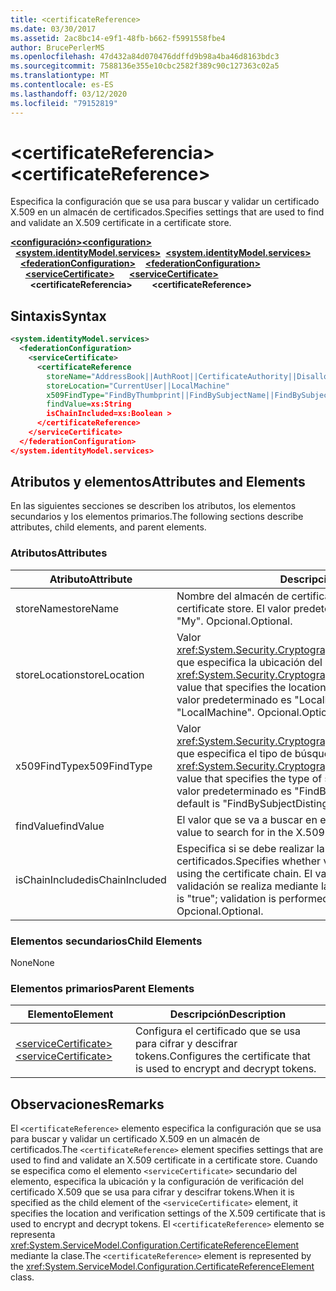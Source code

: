 ```yaml
---
title: <certificateReference>
ms.date: 03/30/2017
ms.assetid: 2ac8bc14-e9f1-48fb-b662-f5991558fbe4
author: BrucePerlerMS
ms.openlocfilehash: 47d432a84d070476ddffd9b98a4ba46d8163bdc3
ms.sourcegitcommit: 7588136e355e10cbc2582f389c90c127363c02a5
ms.translationtype: MT
ms.contentlocale: es-ES
ms.lasthandoff: 03/12/2020
ms.locfileid: "79152819"
---
```

# <a name="certificatereference"></a><span data-ttu-id="79785-101">\<certificateReferencia></span><span class="sxs-lookup"><span data-stu-id="79785-101">\<certificateReference></span></span>
<span data-ttu-id="79785-102">Especifica la configuración que se usa para buscar y validar un certificado X.509 en un almacén de certificados.</span><span class="sxs-lookup"><span data-stu-id="79785-102">Specifies settings that are used to find and validate an X.509 certificate in a certificate store.</span></span>  
  
<span data-ttu-id="79785-103">[**\<configuración>**](../configuration-element.md)</span><span class="sxs-lookup"><span data-stu-id="79785-103">[**\<configuration>**](../configuration-element.md)</span></span>\
<span data-ttu-id="79785-104">&nbsp;&nbsp;[**\<system.identityModel.services>**](system-identitymodel-services.md)</span><span class="sxs-lookup"><span data-stu-id="79785-104">&nbsp;&nbsp;[**\<system.identityModel.services>**](system-identitymodel-services.md)</span></span>\
<span data-ttu-id="79785-105">&nbsp;&nbsp;&nbsp;&nbsp;[**\<federationConfiguration>**](federationconfiguration.md)</span><span class="sxs-lookup"><span data-stu-id="79785-105">&nbsp;&nbsp;&nbsp;&nbsp;[**\<federationConfiguration>**](federationconfiguration.md)</span></span>\
<span data-ttu-id="79785-106">&nbsp;&nbsp;&nbsp;&nbsp;&nbsp;&nbsp;[**\<serviceCertificate>**](servicecertificate.md)</span><span class="sxs-lookup"><span data-stu-id="79785-106">&nbsp;&nbsp;&nbsp;&nbsp;&nbsp;&nbsp;[**\<serviceCertificate>**](servicecertificate.md)</span></span>\
<span data-ttu-id="79785-107">&nbsp;&nbsp;&nbsp;&nbsp;&nbsp;&nbsp;&nbsp;&nbsp;**\<certificateReferencia>**</span><span class="sxs-lookup"><span data-stu-id="79785-107">&nbsp;&nbsp;&nbsp;&nbsp;&nbsp;&nbsp;&nbsp;&nbsp;**\<certificateReference>**</span></span>  
  
## <a name="syntax"></a><span data-ttu-id="79785-108">Sintaxis</span><span class="sxs-lookup"><span data-stu-id="79785-108">Syntax</span></span>  
  
```xml  
<system.identityModel.services>  
  <federationConfiguration>  
    <serviceCertificate>  
      <certificateReference
        storeName="AddressBook||AuthRoot||CertificateAuthority||Disallowed||My||Root||TrustedPeople||TrustedPublisher"  
        storeLocation="CurrentUser||LocalMachine"  
        x509FindType="FindByThumbprint||FindBySubjectName||FindBySubjectDistinguishedName||FindByIssuerName||FindByIssuerDistinguishedName||FindBySerialNumber||FindByTimeValid||FindByTimeNotYetValid||FindByTimeExpired||FindByTemplateName||FindByApplicationPolicy||FindByCertificatePolicy||FindByExtension||FindByKeyUsage||FindBySubjectKeyIdentifier"  
        findValue=xs:String  
        isChainIncluded=xs:Boolean >  
      </certificateReference>  
    </serviceCertificate>  
  </federationConfiguration>  
</system.identityModel.services>  
```  
  
## <a name="attributes-and-elements"></a><span data-ttu-id="79785-109">Atributos y elementos</span><span class="sxs-lookup"><span data-stu-id="79785-109">Attributes and Elements</span></span>  
 <span data-ttu-id="79785-110">En las siguientes secciones se describen los atributos, los elementos secundarios y los elementos primarios.</span><span class="sxs-lookup"><span data-stu-id="79785-110">The following sections describe attributes, child elements, and parent elements.</span></span>  
  
### <a name="attributes"></a><span data-ttu-id="79785-111">Atributos</span><span class="sxs-lookup"><span data-stu-id="79785-111">Attributes</span></span>  
  
|<span data-ttu-id="79785-112">Atributo</span><span class="sxs-lookup"><span data-stu-id="79785-112">Attribute</span></span>|<span data-ttu-id="79785-113">Descripción</span><span class="sxs-lookup"><span data-stu-id="79785-113">Description</span></span>|  
|---------------|-----------------|  
|<span data-ttu-id="79785-114">storeName</span><span class="sxs-lookup"><span data-stu-id="79785-114">storeName</span></span>|<span data-ttu-id="79785-115">Nombre del almacén de certificados X.509.</span><span class="sxs-lookup"><span data-stu-id="79785-115">The name of the X.509 certificate store.</span></span> <span data-ttu-id="79785-116">El valor predeterminado es "Mi".</span><span class="sxs-lookup"><span data-stu-id="79785-116">The default is "My".</span></span> <span data-ttu-id="79785-117">Opcional.</span><span class="sxs-lookup"><span data-stu-id="79785-117">Optional.</span></span>|  
|<span data-ttu-id="79785-118">storeLocation</span><span class="sxs-lookup"><span data-stu-id="79785-118">storeLocation</span></span>|<span data-ttu-id="79785-119">Valor <xref:System.Security.Cryptography.X509Certificates.StoreLocation> que especifica la ubicación del almacén de certificados X.509.</span><span class="sxs-lookup"><span data-stu-id="79785-119">A <xref:System.Security.Cryptography.X509Certificates.StoreLocation> value that specifies the location of the X.509 certificate store.</span></span> <span data-ttu-id="79785-120">El valor predeterminado es "LocalMachine".</span><span class="sxs-lookup"><span data-stu-id="79785-120">The default value is "LocalMachine".</span></span> <span data-ttu-id="79785-121">Opcional.</span><span class="sxs-lookup"><span data-stu-id="79785-121">Optional.</span></span>|  
|<span data-ttu-id="79785-122">x509FindType</span><span class="sxs-lookup"><span data-stu-id="79785-122">x509FindType</span></span>|<span data-ttu-id="79785-123">Valor <xref:System.Security.Cryptography.X509Certificates.X509FindType> que especifica el tipo de búsqueda que se va a ejecutar.</span><span class="sxs-lookup"><span data-stu-id="79785-123">An <xref:System.Security.Cryptography.X509Certificates.X509FindType> value that specifies the type of search that is to be executed.</span></span> <span data-ttu-id="79785-124">El valor predeterminado es "FindBySubjectDistinguishedName".</span><span class="sxs-lookup"><span data-stu-id="79785-124">The default is "FindBySubjectDistinguishedName".</span></span> <span data-ttu-id="79785-125">Opcional.</span><span class="sxs-lookup"><span data-stu-id="79785-125">Optional.</span></span>|  
|<span data-ttu-id="79785-126">findValue</span><span class="sxs-lookup"><span data-stu-id="79785-126">findValue</span></span>|<span data-ttu-id="79785-127">El valor que se va a buscar en el almacén de certificados X.509.</span><span class="sxs-lookup"><span data-stu-id="79785-127">The value to search for in the X.509 certificate store.</span></span> <span data-ttu-id="79785-128">Opcional.</span><span class="sxs-lookup"><span data-stu-id="79785-128">Optional.</span></span>|  
|<span data-ttu-id="79785-129">isChainIncluded</span><span class="sxs-lookup"><span data-stu-id="79785-129">isChainIncluded</span></span>|<span data-ttu-id="79785-130">Especifica si se debe realizar la validación mediante la cadena de certificados.</span><span class="sxs-lookup"><span data-stu-id="79785-130">Specifies whether validation should be performed by using the certificate chain.</span></span> <span data-ttu-id="79785-131">El valor predeterminado es "true"; la validación se realiza mediante la cadena de certificados.</span><span class="sxs-lookup"><span data-stu-id="79785-131">The default is "true"; validation is performed by using the certificate chain.</span></span> <span data-ttu-id="79785-132">Opcional.</span><span class="sxs-lookup"><span data-stu-id="79785-132">Optional.</span></span>|  
  
### <a name="child-elements"></a><span data-ttu-id="79785-133">Elementos secundarios</span><span class="sxs-lookup"><span data-stu-id="79785-133">Child Elements</span></span>  
 <span data-ttu-id="79785-134">None</span><span class="sxs-lookup"><span data-stu-id="79785-134">None</span></span>  
  
### <a name="parent-elements"></a><span data-ttu-id="79785-135">Elementos primarios</span><span class="sxs-lookup"><span data-stu-id="79785-135">Parent Elements</span></span>  
  
|<span data-ttu-id="79785-136">Elemento</span><span class="sxs-lookup"><span data-stu-id="79785-136">Element</span></span>|<span data-ttu-id="79785-137">Descripción</span><span class="sxs-lookup"><span data-stu-id="79785-137">Description</span></span>|  
|-------------|-----------------|  
|[<span data-ttu-id="79785-138">\<serviceCertificate></span><span class="sxs-lookup"><span data-stu-id="79785-138">\<serviceCertificate></span></span>](servicecertificate.md)|<span data-ttu-id="79785-139">Configura el certificado que se usa para cifrar y descifrar tokens.</span><span class="sxs-lookup"><span data-stu-id="79785-139">Configures the certificate that is used to encrypt and decrypt tokens.</span></span>|  
  
## <a name="remarks"></a><span data-ttu-id="79785-140">Observaciones</span><span class="sxs-lookup"><span data-stu-id="79785-140">Remarks</span></span>  
 <span data-ttu-id="79785-141">El `<certificateReference>` elemento especifica la configuración que se usa para buscar y validar un certificado X.509 en un almacén de certificados.</span><span class="sxs-lookup"><span data-stu-id="79785-141">The `<certificateReference>` element specifies settings that are used to find and validate an X.509 certificate in a certificate store.</span></span> <span data-ttu-id="79785-142">Cuando se especifica como el elemento `<serviceCertificate>` secundario del elemento, especifica la ubicación y la configuración de verificación del certificado X.509 que se usa para cifrar y descifrar tokens.</span><span class="sxs-lookup"><span data-stu-id="79785-142">When it is specified as the child element of the `<serviceCertificate>` element, it specifies the location and verification settings of the X.509 certificate that is used to encrypt and decrypt tokens.</span></span> <span data-ttu-id="79785-143">El `<certificateReference>` elemento se representa <xref:System.ServiceModel.Configuration.CertificateReferenceElement> mediante la clase.</span><span class="sxs-lookup"><span data-stu-id="79785-143">The `<certificateReference>` element is represented by the <xref:System.ServiceModel.Configuration.CertificateReferenceElement> class.</span></span>
